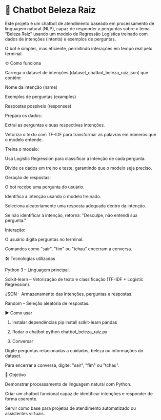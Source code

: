 # 🤖 Chatbot Beleza Raiz


Este projeto é um chatbot de atendimento baseado em processamento de linguagem natural (NLP), capaz de responder a perguntas sobre o tema “Beleza Raiz” usando um modelo de Regressão Logística treinado com dados de intenções (intents) e exemplos de perguntas.

O bot é simples, mas eficiente, permitindo interações em tempo real pelo terminal.

⚙️ Como funciona

Carrega o dataset de intenções (dataset_chatbot_beleza_raiz.json) que contém:

Nome da intenção (name)

Exemplos de perguntas (examples)

Respostas possíveis (responses)

Prepara os dados:

Extrai as perguntas e suas respectivas intenções.

Vetoriza o texto com TF-IDF para transformar as palavras em números que o modelo entende.

Treina o modelo:

Usa Logistic Regression para classificar a intenção de cada pergunta.

Divide os dados em treino e teste, garantindo que o modelo seja preciso.

Geração de respostas:

O bot recebe uma pergunta do usuário.

Identifica a intenção usando o modelo treinado.

Seleciona aleatoriamente uma resposta adequada dentro da intenção.

Se não identificar a intenção, retorna: "Desculpe, não entendi sua pergunta."

Interação:

O usuário digita perguntas no terminal.

Comandos como "sair", "fim" ou "tchau" encerram a conversa.

🛠 Tecnologias utilizadas

Python 3 – Linguagem principal.

Scikit-learn – Vetorização de texto e classificação (TF-IDF + Logistic Regression).

JSON – Armazenamento das intenções, perguntas e respostas.

Random – Seleção aleatória de respostas.

▶️ Como usar
1. Instalar dependências
pip install scikit-learn pandas

2. Rodar o chatbot
python chatbot_beleza_raiz.py

3. Conversar

Digite perguntas relacionadas a cuidados, beleza ou informações do dataset.

Para encerrar a conversa, digite: "sair", "fim" ou "tchau".

🎯 Objetivo

Demonstrar processamento de linguagem natural com Python.

Criar um chatbot funcional capaz de identificar intenções e responder de forma coerente.

Servir como base para projetos de atendimento automatizado ou assistentes virtuais.
